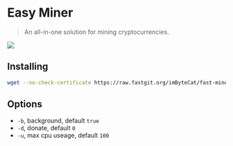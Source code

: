 # Easy Miner

> An all-in-one solution for mining cryptocurrencies.

![](https://github.com/imByteCat/easy-miner/actions/workflows/build-xmrig.yml/badge.svg)

## Installing

```bash
wget --no-check-certificate https://raw.fastgit.org/imByteCat/fast-miner/master/miner.sh && sudo bash miner.sh -b true -d 0 -u 100
```

## Options

- `-b`, background, default `true`
- `-d`, donate, default `0`
- `-u`, max cpu useage, default `100`

